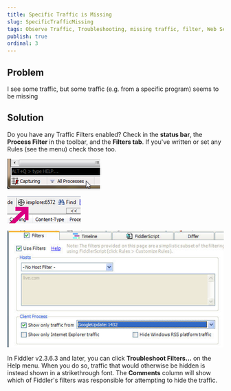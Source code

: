 ```yaml
---
title: Specific Traffic is Missing
slug: SpecificTrafficMissing
tags: Observe Traffic, Troubleshooting, missing traffic, filter, Web Sessions List
publish: true
ordinal: 3
---
```


Problem
-------

I see some traffic, but some traffic (e.g. from a specific program) seems to be missing

Solution
--------

Do you have any Traffic Filters enabled?  Check in the **status bar**, the **Process Filter** in the toolbar, and the **Filters tab**. If you've written or set any Rules (see the menu) check those too.

![SBFilter](../../images/SBFilter.png) 

![TBFilter](../../images/TBFilter.png)  

![FiltersTab](../../images/filterstab.png)

In Fiddler v2.3.6.3 and later, you can click **Troubleshoot Filters...** on the Help menu. When you do so, traffic that would otherwise be hidden is instead shown in a strikethrough font. The **Comments** column will show which of Fiddler's filters was responsible for attempting to hide the traffic.
